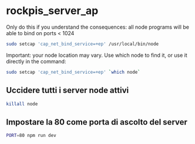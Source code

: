 # rockpis_server_ap

Only do this if you understand the consequences: all node programs will be able to bind on ports < 1024

```bash
sudo setcap 'cap_net_bind_service=+ep' /usr/local/bin/node
```

Important: your node location may vary. Use which node to find it, or use it directly in the command:

```bash
sudo setcap 'cap_net_bind_service=+ep' `which node`
```

## Uccidere tutti i server node attivi

```bash
killall node
```

## Impostare la 80 come porta di ascolto del server

```bash
PORT=80 npm run dev
```
